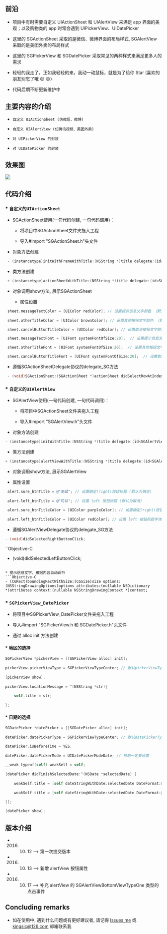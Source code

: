 
## 前沿

* 项目中有时需要自定义 UIActionSheet 和 UIAlertView 来满足 app 界面的美观；以及购物类的 app 时常会遇到 UIPickerView、UIDatePicker

* 这里的 SGActionSheet 采取的是微信、微博界面的布局样式,  SGAlertView 采取的是美团外卖的布局样式

* 这里的 SGPickerView 和 SGDatePicker 采取常见的两种样式来满足更多人的需求

* 轻轻的我走了，正如我轻轻的来，我动一动鼠标，就是为了给你 Star (喜欢的朋友别忘了哦 😊 😊）

* 代码后期不断更新维护中


## 主要内容的介绍

* `自定义 UIActionSheet (仿微信、微博)`<br>

* `自定义 UIAlertView (仿腾讯视频、美团外卖)`<br>

* `对 UIPickerView 的封装`<br>

* `对 UIDatePicker 的封装`<br>


## 效果图

![](https://github.com/kingsic/SGPopupView/raw/master/Gif/sorgle.gif) 


## 代码介绍

### * `自定义的UIActionSheet`<br>

* SGActionSheet使用(一句代码创建, 一句代码调用)：

  * 将项目中SGActionSheet文件夹拖入工程

  * 导入#import "SGActionSheet.h"头文件

 * 对象方法创建
```Objective-C
 - (instancetype)initWithFrameWithTitle:(NSString *)title delegate:(id<SGActionSheetDelegate>)delegate cancelButtonTitle:(NSString *)cancelButtonTitle otherButtonTitleArray:(NSArray *)otherButtonTitleArray 
```

  * 类方法创建
```Objective-C
 + (instancetype)actionSheetWithTitle:(NSString *)title delegate:(id<SGActionSheetDelegate>)delegate cancelButtonTitle:(NSString *)cancelButtonTitle otherButtonTitleArray:(NSArray *)otherButtonTitleArray
```

* 对象调用show方法, 展示SGActionSheet

  * 属性设置
```Objective-C
 sheet.messageTextColor = [UIColor redColor]; // 设置提示信息文字颜色 （默认为黑色）
 
 sheet.otherTitleColor = [UIColor brownColor]; // 设置其他按钮文字颜色 （默认为黑色）

 sheet.cancelButtonTitleColor = [UIColor redColor]; // 设置取消按钮文字颜色 （默认为黑色）

 sheet.messageTextFont = [UIFont systemFontOfSize:20];  // 设置提示信息文字大小 （默认为17）

 sheet.otherTitleFont = [UIFont systemFontOfSize:20];  // 设置其他按钮文字大小 （默认为17）

 sheet.cancelButtonTitleFont = [UIFont systemFontOfSize:20];  // 设置取消按钮文字大小 （默认为17）
```

   * 遵循SGActionSheetDelegate协议的delegate_SG方法
```Objective-C
 - (void)SGActionSheet:(SGActionSheet *)actionSheet didSelectRowAtIndexPath:(NSInteger)indexPath；
```

### * `自定义的UIAlertView`<br>

* SGAlertView使用(一句代码创建, 一句代码调用)：

  * 将项目中SGActionSheet文件夹拖入工程

  * 导入#import "SGAlertView.h"头文件

 * 对象方法创建
```Objective-C
- (instancetype)initWithTitle:(NSString *)title delegate:(id<SGAlertViewDelegate>)delegate contentTitle:(NSString *)contentTitle alertViewBottomViewType:(SGAlertViewBottomViewType)alertViewBottomViewType;
```

  * 类方法创建
```Objective-C
+ (instancetype)alertViewWithTitle:(NSString *)title delegate:(id<SGAlertViewDelegate>)delegate contentTitle:(NSString *)contentTitle alertViewBottomViewType:(SGAlertViewBottomViewType)alertViewBottomViewType;
```

* 对象调用show方法, 展示SGAlertView
 
 * 属性设置
```Objective-C
 alert.sure_btnTitle = @"测试"; // 设置确定(right)按钮标题 (默认为确定)
 
 alert.left_btnTitle = @"可以"; // 设置 left 按钮标题 (默认为取消)
 
 alert.sure_btnTitleColor = [UIColor purpleColor]; // 设置确定(right)按钮标题字体颜色 (默认为黑色)
 
 alert.left_btnTitleColor = [UIColor redColor]; // 设置 left 按钮标题字体颜色 (默认为黑色)
```

 * 遵循SGAlertViewDelegate协议的delegate_SG方法

```Objective-C
- (void)didSelectedRightButtonClick;
```

``Objective-C
- (void)didSelectedLeftButtonClick;
```

* 提示信息文字，根据内容自动调节
```Objective-C
- (CGRect)boundingRectWithSize:(CGSize)size options:(NSStringDrawingOptions)options attributes:(nullable NSDictionary *)attributes context:(nullable NSStringDrawingContext *)context;
```

### * `SGPickerView_DatePicker`<br>

* 将项目中SGPickerView_DatePicker文件夹拖入工程

* 导入#import "SGPickerView.h 和 SGDatePicker.h"头文件

* 通过 alloc init 方法创建

####   * 地区的选择
```Objective-C
SGPickerView *pickerView = [[SGPickerView alloc] init];
    
pickerView.pickerViewType = SGPickerViewTypeCenter; // 默认pickerViewType为SGPickerViewTypeBottom， 要想 pickerViewType 属性起到作用， 一定要在对象方法 show 之前设置
    
[pickerView show];
    
pickerView.locationMessage = ^(NSString *str){
    
    self.title = str;
    
};
```

####   * 日期的选择
```Objective-C
SGDatePicker *datePicker = [[SGDatePicker alloc] init];
    
datePicker.datePickerType = SGPickerViewTypeCenter; // 默认datePickerType为SGPickerViewTypeBottom， 要想日期设置起到作用：一定设在 datePickerMode 属性之前设置

datePicker.isBeforeTime = YES; 
    
datePicker.datePickerMode = UIDatePickerModeDate; // 日期一定要设置
    
__weak typeof(self) weakSelf = self;
    
[datePicker didFinishSelectedDate:^(NSDate *selectedDate) {
    
    weakSelf.title = [self dateStringWithDate:selectedDate DateFormat:@"yyyy年MM月dd日"]; // 日期设置
        
    weakSelf.title = [self dateStringWithDate:selectedDate DateFormat:@"MM月dd日 HH:mm"]; // 时间设置

}];
    
[datePicker show];
```


## 版本介绍

* 2016. 10. 12 --> 第一次提交版本
* 2016. 10. 13 --> 新增 alertView 按钮属性
* 2016. 10. 17 --> 补充 alertView 的 SGAlertViewBottomViewTypeOne 类型的点击事件


## Concluding remarks

* 如在使用中, 遇到什么问题或有更好建议者, 请记得 [Issues me](https://github.com/kingsic/SGPopupView/issues) 或 kingsic@126.com 邮箱联系我
